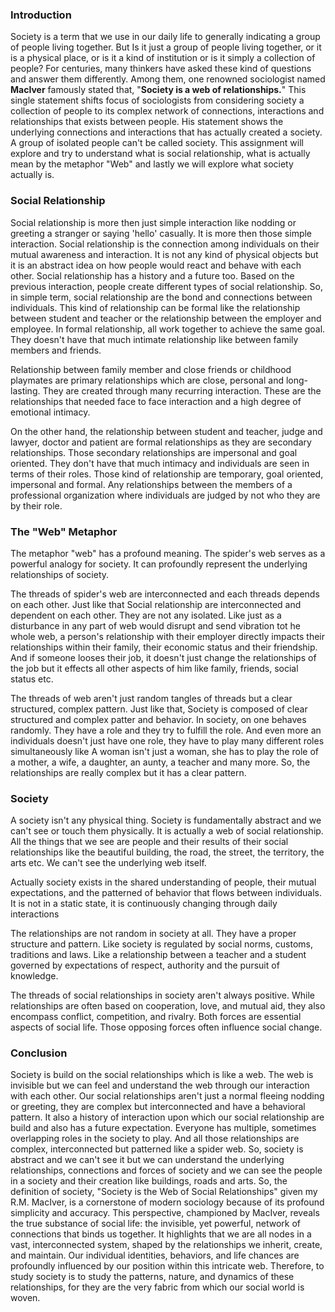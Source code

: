 ### Introduction
Society is a term that we use in our daily life to generally indicating a group of people living together. But Is it just a group of people living together, or it is a physical place, or is it a kind of institution or is it simply a collection of people? For centuries, many thinkers have asked these kind of questions and answer them differently. Among them, one renowned sociologist named **MacIver** famously stated that, "**Society is a web of relationships.**" This single statement shifts focus of sociologists from considering society a collection of people to its complex network of connections, interactions and relationships that exists between people. His statement shows the underlying connections and interactions that has actually created a society. A group of isolated people can't be called society. This assignment will explore and try to understand what is social relationship, what is actually mean by the metaphor "Web" and lastly we will explore what society actually is.

### Social Relationship
Social relationship is more then just simple interaction like nodding or greeting a stranger or saying 'hello' casually. It is more then those simple interaction. Social relationship is the connection among individuals on their mutual awareness and interaction. It is not any kind of physical objects but it is an abstract idea on how people would react and behave with each other. Social relationship has a history and a future too. Based on the previous interaction, people create different types of social relationship. So, in simple term, social relationship are the bond and connections between individuals. This kind of relationship can be formal like the relationship between student and teacher or the relationship between the employer and employee. In formal relationship, all work together to achieve the same goal. They doesn't have that much intimate relationship like between family members and friends. 

Relationship between family member and close friends or childhood playmates are primary relationships which are close, personal and long-lasting. They are created through many recurring interaction. These are the relationships that needed face to face interaction and a high degree of emotional intimacy.

On the other hand, the relationship between student and teacher, judge and lawyer, doctor and patient are formal relationships as they are secondary relationships. Those secondary relationships are impersonal and goal oriented. They don't have that much intimacy and individuals are seen in terms of their roles. Those kind of relationship are temporary, goal oriented, impersonal and formal. Any relationships between the members of a professional organization where individuals are judged by not who they are by their role.

### The "Web" Metaphor
The metaphor "web" has a profound meaning. The spider's web serves as a powerful analogy for society. It can profoundly represent the underlying relationships of society.

The threads of spider's web are interconnected and each threads depends on each other. Just like that Social relationship are interconnected and dependent on each other. They are not any isolated. Like just as a disturbance in any part of web would disrupt and send vibration tot he whole web, a person's relationship with their employer directly impacts their relationships within their family, their economic status and their friendship. And if someone looses their job, it doesn't just change the relationships of the job but it effects all other aspects of him like family, friends, social status etc.

The threads of web aren't just random tangles of threads but a clear structured, complex pattern. Just like that, Society is composed of clear structured and complex patter and behavior. In society, on one behaves randomly. They have a role and they try to fulfill the role. And even more an individuals doesn't just have one role, they have to play many different roles simultaneously like A woman isn't just a woman, she has to play the role of a mother, a wife, a daughter, an aunty, a teacher and many more. So, the relationships are really complex but it has a clear pattern.

### Society
A society isn't any physical thing. Society is fundamentally abstract and we can't see or touch them physically. It is actually a web of social relationship. All the things that we see are people and their results of their social relationships like the beautiful building, the road, the street, the territory, the arts etc. We can't see the underlying web itself.

Actually society exists in the shared understanding of people, their mutual expectations, and the patterned of behavior that flows between individuals. It is not in a static state, it is continuously changing through daily interactions

The relationships are not random in society at all. They have a proper structure and pattern. Like society is regulated by social norms, customs, traditions and laws. Like a relationship between a teacher and a student governed by expectations of respect, authority and the pursuit of knowledge.

The threads of social relationships in society aren't always positive. While relationships are often based on cooperation, love, and mutual aid, they also encompass conflict, competition, and rivalry. Both forces are essential aspects of social life. Those opposing forces often influence social change.

### Conclusion

Society is build on the social relationships which is like a web. The web is invisible but we can feel and understand the web through our interaction with each other. 
Our social relationships aren't just a normal fleeing nodding or greeting, they are complex but interconnected and have a behavioral pattern. It also a history of interaction upon which our social relationship are build and also has a future expectation. 
Everyone has multiple, sometimes overlapping roles in the society to play. And all those relationships are complex, interconnected but patterned like a spider web. 
So, society is abstract and we can't see it but we can understand the underlying relationships, connections and forces of society and we can see the people in a society and their creation like buildings, roads and arts. So, the definition of society, "Society is the Web of Social Relationships" given my R.M. MacIver, is a cornerstone of modern sociology because of its profound simplicity and accuracy. This perspective, championed by MacIver, reveals the true substance of social life: the invisible, yet powerful, network of connections that binds us together. It highlights that we are all nodes in a vast, interconnected system, shaped by the relationships we inherit, create, and maintain. Our individual identities, behaviors, and life chances are profoundly influenced by our position within this intricate web. Therefore, to study society is to study the patterns, nature, and dynamics of these relationships, for they are the very fabric from which our social world is woven.